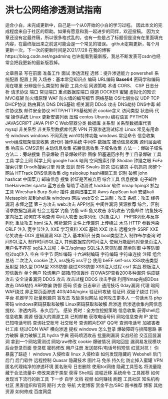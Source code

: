 # 洪七公网络渗透测试指南
适合小白，未完成更新中，自己是一个从0开始的小白的学习过程。
因此本文的完成程度来自于社区的帮助。如果有愿意和我一起进步的同伴，欢迎投稿。
因为文章还没有定最终稿，所以很多格式乱的，也有一些是占了标题但是没有在里面填充内容，在最终版出来之前这可能会是一个常见的错误。
github定期更新，每个月更新一次，下一次的更新时间是2021/7/28
在我的博客https://blog.csdn.net/ngadminq 也许能看到最新版，我总不断发表可csdn也经常会把我更新的最新版吞掉。


文章目录
写在前面
准备工作
面试
渗透流程
选修：提升渗透能力
powershell
系统配置
配置上网
入场券：基本常见知识点
编码
URL编码
**Base64**
密码学和编码
用在哪里
分辨是什么类型的
解密
工具介绍
同源策略
术语
CORS、 CSP
日志分析
请求协议
端口
常见端口
重点数据库端口
隧道
DOCKER
蜜罐
虚拟化的知识
MVC框架
防火墙原理
WAF 防火墙的编写细节
网络基础
OSI七层协议
UDP
TCP
DHCP协议
路由算法
DNS
DNS基础
相关漏洞
DDoS 攻击
DNS劫持
DNS中毒
邮件协议族
邮件安全协议
HTTP/HTTPS基础知识
cookie含义
访问类型
状态码
代理
操作系统
Linux
更新安装列表
压缩
centos
Ubuntu
编程语言
PYTHON
JAVASCRIPT
JAVA
PHP
C
Web容器分类
数据库
关系型
关系型数据库代表
mysql
非关系型
非关系型数据库代表
VPN
开源渗透测试标准
Linux
常见有用命令
windows
windows 不同系统
win10特殊功能
windows 常见命令
信息收集
web组成框架信息收集
源代码
操作系统
中间件
数据库
被动信息收集
源码层面收集
响应头
CMS识别
主动信息收集
拓展信息收集
子域名收集
方法一：爆破子域名
方法二：旁站搜集
目录爆破
目录爆破经验
图像
阻塞遍历序列
手工目录爆破
工具
工具
学会上网
科学上网
google hack
暗网
空间搜索引擎
Shodan
钟馗之眼
FoFa搜索引擎
Dnsdb搜索引擎
附录
蚁剑
邮件
Swaks
抓包
进程装包
手机抓包
爬整个网站
HTTrack
DNS信息收集
dig
nslookup
hash相關工具
识别
破解
john
hashcat
中国菜刀
邮箱信息
搜集
验证是否被弃用
综合工具
信息搜集
电子邮件
theHarvester
sparta
蓝方设备
帮助手动测试
hackbar
软件
nmap
hping3
抓包工具
Wireshark
Burp Suite
插件
漏洞扫描工具
Awvs
AppScan
kali
安装kali
Metasploit
拿到shell后
windows
网站
web安全
二进制：攻击
系统：攻击
经典漏洞
永恒之蓝
第三方攻击
web:攻击
APP封装
中间件漏洞
资源推荐
综合，区别
请求数据包漏洞
社会工程学
钓鱼
钓鱼 wifi
鱼叉攻击
水坑攻击
钓鱼邮件
钓鱼技巧
定向社工
如何在本地查询
中间人攻击
反序列化（对象注入）
PHP序列化与反序列化
重放攻击
html 注入
解析漏洞
文件上传漏洞
上传绕过
木马
HTTP 参数污染
CRLF 注入
宽字节注入
XXE
学习资料
XXE 基础
XXE 攻击
远程文件 SSRF
XXE 亿笑攻击-DOS
逻辑漏洞
SQL注入
基本知识
分类
bool类型注入
制作布尔查询
时间SQL注入
制作时间SQL注入
其他数据库的时间注入
使用万能密码对登录页注入
用户名不存在
sql注入过程：手工/sqlmap
SQL注入常见防御
简单防御
中等防御
绕过sql注入
空白
空字节
网址编码
十六进制编码
字符编码
字符串连接
注释
组合
总结
二次注入
cookie 注入
xss技巧
xss平台
使用
beEF
self-xss
XSS攻击类型
反射型
持久型
DOM型
XSS防御
绕过XSS防御
XSS注入过程
csrf
实战
模板注入
短信轰炸
单个用户
轮询用户
邮箱/短信轰炸
在OWASP查看200多种漏洞
供应链攻击
安全设备漏洞
DDOS 攻击
攻击过程
DDOS 攻击手段
利用Nmap完成DDos攻击
DNS劫持
ARP欺骗
防御
密码
侦查
日志审计
通用技巧
0day漏洞
代理
暗网
WAF绕过
非正常页面渗透
403/404/nginx
验证码攻破
验证码
双因子绕过
打码平台
机器学习
批量刷漏洞
盲攻击
攻破类似网站
如何攻击更多人
一句话木马
php
密码
windows密码获取和破解
Linux密码获取和破解
后渗透
后渗透收集内网信息
提权、渗透内网、永久后门。
感染
费时：全方位挖掘策略
信息收集
获得shell后信息收集
溯源
很强大的溯源工具
已知邮箱
获取电话号码
网站信息查询
IP 定位
已知电话号码
查询社交账号
社交账号
查询照片EXIF
QQ号
查询电话号
加被害者
社工库
绕过CDN
WAF
横向渗透
提权
windows
怎么登录
爆破障碍与排障思路
暴力破解
暴力破解工具
hydra
字典
密码喷洒攻击
批量刷漏洞
实战经验
交互回显漏洞
拿到一个网站需测试
网站raw修改
cookie
爆破情况
网站回显
漏洞易发现模块
后台登录页面
登录框
密码修改
用户注册
发送邮件/电话号码短信
红蓝对抗！
你暴露了踪迹！
windows 入侵检查
linux 入侵检查
如何发现隐藏的 Webshell 后门
后门
后门软件
远程控制
Quasar
隐藏技术
图片马
免杀
持久化
防止掉入蜜罐
VPN
匿名代理纯净的渗透环境
匿名账号
日志删除
使用tor网络
隐藏工具签名
将流量隐藏于合法流量中
修改来源于类型
获得 Shell后
进程迁移
系统命令
工具推荐
如何发现当下流行的新工具
下一步
自学
文档
视频
如何赚钱
刷题
工具社区
知名机构
社区
黑客组织和官网
期刊
大会
导航
大佬博客
赏金平台/SRC
图书推荐
博客
其他资源
如何修成
百度网盘
